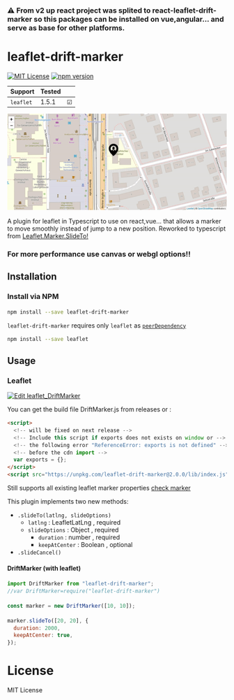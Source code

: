 ### :warning: From v2 up react project was splited to react-leaflet-drift-marker so this packages can be installed on vue,angular... and serve as base for other platforms.

# leaflet-drift-marker

[![MIT License](https://img.shields.io/badge/license-MIT-brightgreen.svg?style=plastic)](http://opensource.org/licenses/MIT)
[![npm version](https://img.shields.io/badge/npm-v2.0.0-green.svg?style=plastic)](https://www.npmjs.com/package/leaflet-drift-marker)

| Support   | Tested |         |
| --------- | ------ | ------- |
| `leaflet` | 1.5.1  | &#9745; |

!["IMG"](./docs/driftmarker.gif "example")

A plugin for leaflet in Typescript to use on react,vue... that allows a marker to move smoothly instead of jump to a new position. Reworked to typescript from [Leaflet.Marker.SlideTo!](https://gitlab.com/IvanSanchez/Leaflet.Marker.SlideTo)

### For more performance use canvas or webgl options!!

## Installation

### Install via NPM

```bash
npm install --save leaflet-drift-marker
```

`leaflet-drift-marker` requires only `leaflet` as [`peerDependency`](https://docs.npmjs.com/files/package.json#peerdependencies)

```bash
npm install --save leaflet
```

## Usage

### Leaflet

[![Edit leaflet_DriftMarker](https://codesandbox.io/static/img/play-codesandbox.svg)](https://codesandbox.io/s/static-bcdhq?fontsize=14)

You can get the build file DriftMarker.js from releases or :

```html
<script>
  <!-- will be fixed on next release -->
  <!-- Include this script if exports does not exists on window or -->
  <!-- the following error "ReferenceError: exports is not defined" -->
  <!-- before the cdn import -->
  var exports = {};
</script>
<script src="https://unpkg.com/leaflet-drift-marker@2.0.0/lib/index.js"></script>
```

Still supports all existing leaflet marker properties [check marker](https://leafletjs.com/reference-1.5.0.html#marker)

This plugin implements two new methods:

- `.slideTo(latlng, slideOptions)`
  - `latlng` : LeafletLatLng , required
  - `slideOptions` : Object , required
    - `duration` : number , required
    - `keepAtCenter` : Boolean , optional
- `.slideCancel()`

#### DriftMarker (with leaflet)

```javascript
import DriftMarker from "leaflet-drift-marker";
//var DriftMarker=require("leaflet-drift-marker")

const marker = new DriftMarker([10, 10]);

marker.slideTo([20, 20], {
  duration: 2000,
  keepAtCenter: true,
});
```

# License

MIT License
